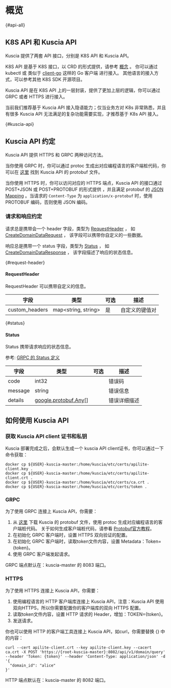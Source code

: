 # 概览

{#api-all}

## K8S API 和 Kuscia API

Kuscia 提供了两套 API 接口，分别是 K8S API 和 Kuscia API。

K8S API 是基于 K8S 接口，以 CRD 的形式提供，请参考 [概念](../concepts/index) 。
你可以通过 kubectl 或 类似于 [client-go](https://github.com/kubernetes/client-go) 这样的 Go 客户端 进行接入。
其他语言的接入方式，可以参考其他 K8S SDK 开源项目。

Kuscia API 是在 K8S API 上的一层封装，提供了更加上层的逻辑，你可以通过 GRPC 或者 HTTPS 进行接入。

当前我们推荐基于 Kuscia API 接入隐语能力；仅当业务方对 K8s 非常熟悉，并且有很多 Kuscia API 无法满足的复杂功能需要实现，才推荐基于 K8s API 接入。

{#kuscia-api}

## Kuscia API 约定

Kuscia API 提供 HTTPS 和 GRPC 两种访问方法。

当你使用 GRPC 时，你可以通过 protoc 生成出对应编程语言的客户端桩代码，你可以在 
[这里](https://github.com/secretflow/kuscia/tree/main/proto/api/v1alpha1/kusciaapi)
找到 Kuscia API 的 protobuf 文件。

当你使用 HTTPS 时，你可以访问对应的 HTTPS 端点，Kuscia API 的接口通过 POST+JSON 或 POST+PROTOBUF 的形式提供 ，并且满足 protobuf
的 [JSON Mapping](https://protobuf.dev/programming-guides/proto3/#json) 。当请求的 `Content-Type` 为 `application/x-protobuf` 时，使用 PROTOBUF 编码，否则使用 JSON 编码。

### 请求和响应约定

请求总是携带会一个 header 字段，类型为 [RequestHeader](#request-header) ， 如 [CreateDomainDataRequest](domaindata_cn.md#create-domain-data-request) ， 该字段可以携带你自定义的一些数据。

响应总是携带一个 status 字段，类型为 [Status](#status) ， 如 [CreateDomainDataResponse](domaindata_cn.md#create-domain-data-response) ， 该字段描述了响应的状态信息。


{#request-header}

#### RequestHeader

RequestHeader 可以携带自定义的信息。

| 字段             | 类型                  | 可选 | 描述      |
|----------------|---------------------|----|---------|
| custom_headers | map<string, string> | 是  | 自定义的键值对 |

{#status}

#### Status

Status 携带请求响应的状态信息。

参考: [GRPC 的 Status 定义](https://github.com/grpc/grpc/blob/master/src/proto/grpc/status/status.proto)

| 字段      | 类型                                                                            | 可选 | 描述     |
|---------|-------------------------------------------------------------------------------|----|--------|
| code    | int32                                                                         |    | 错误码    |
| message | string                                                                        |    | 错误信息   |
| details | [google.protobuf.Any](https://protobuf.dev/programming-guides/proto3/#json)[] |    | 错误详细描述 |

## 如何使用 Kuscia API

### 获取 Kuscia API client 证书和私钥

Kuscia 部署完成之后，会默认生成一个 kuscia API client证书，你可以通过一下命令获取：
```shell
docker cp ${USER}-kuscia-master:/home/kuscia/etc/certs/apilite-client.key .
docker cp ${USER}-kuscia-master:/home/kuscia/etc/certs/apilite-client.crt .
docker cp ${USER}-kuscia-master:/home/kuscia/etc/certs/ca.crt .
docker cp ${USER}-kuscia-master:/home/kuscia/etc/certs/token .
```

### GRPC

为了使用 GRPC 连接上 Kuscia API，你需要：
1. 从 [这里](https://github.com/secretflow/kuscia/tree/main/proto/api/v1alpha1/kusciaapi) 下载 Kuscia 的 protobuf 文件，使用 protoc
生成对应编程语言的客户端桩代码。 关于如何生成客户端桩代码，请参看 [Protobuf官方教程](https://protobuf.dev/getting-started/)。
2. 在初始化 GRPC 客户端时，设置 HTTPS 双向验证的配置。
3. 在初始化 GRPC 客户端时，读取token文件内容，设置 Metadata：Token={token}。
4. 使用 GRPC 客户端发起请求。

GRPC 端点默认在：kuscia-master 的 8083 端口。

### HTTPS

为了使用 HTTPS 连接上 Kuscia API，你需要：
1. 使用编程语言的 HTTP 客户端库连接上 Kuscia API，注意：Kuscia API 使用 双向HTTPS，所以你需要配置你的客户端库的双向 HTTPS 配置。
2. 读取token文件内容，设置 HTTP 请求的 Header，增加：TOKEN={token}。
3. 发送请求。

你也可以使用 HTTP 的客户端工具连接上 Kuscia API，如curl，你需要替换 {} 中的内容：
```shell
curl --cert apilite-client.crt --key apilite-client.key --cacert ca.crt -X POST 'https://{root-kuscia-master}:8082/api/v1/domain/query' --header 'Token: {token}' --header 'Content-Type: application/json' -d '{
  "domain_id": "alice"
}'
```

HTTP 端点默认在：kuscia-master 的 8082 端口。
